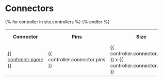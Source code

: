 # Connectors

<table>
    <tr>
        <th>Connector</th>
        <th>Pins</th>
        <th>Size</th>
        <th>Used by</th>
    </tr>
{% for controller in site.controllers %}
    <tr>
        <td><a href="{{ controller.url }}">{{ controller.name }}</a></td>
        <td>{{ controller.connector.pins }}</td>
        <td>{{ controller.connector.width }} x {{ controller.connector.height }}</td>
        <td></td>
        <!-- <p>{{ controller.content | markdownify }}</p> -->
    </tr>
{% endfor %}
</table>
